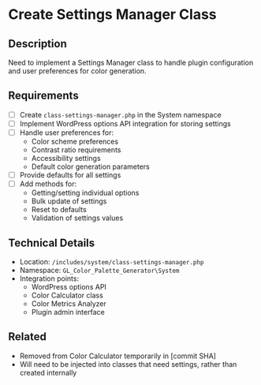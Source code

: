 # Create Settings Manager Class

## Description
Need to implement a Settings Manager class to handle plugin configuration and user preferences for color generation.

## Requirements
- [ ] Create `class-settings-manager.php` in the System namespace
- [ ] Implement WordPress options API integration for storing settings
- [ ] Handle user preferences for:
  - Color scheme preferences
  - Contrast ratio requirements
  - Accessibility settings
  - Default color generation parameters
- [ ] Provide defaults for all settings
- [ ] Add methods for:
  - Getting/setting individual options
  - Bulk update of settings
  - Reset to defaults
  - Validation of settings values

## Technical Details
- Location: `/includes/system/class-settings-manager.php`
- Namespace: `GL_Color_Palette_Generator\System`
- Integration points:
  - WordPress options API
  - Color Calculator class
  - Color Metrics Analyzer
  - Plugin admin interface

## Related
- Removed from Color Calculator temporarily in [commit SHA]
- Will need to be injected into classes that need settings, rather than created internally
